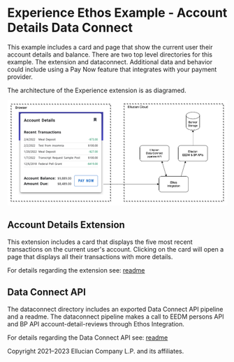 # Experience Ethos Example - Account Details Data Connect

This example includes a card and page that show the current user their account details and balance. There are two top level directories for this example. The extension and dataconnect.
Additional data and behavior could include using a Pay Now feature that integrates with your payment provider.

The architecture of the Experience extension is as diagramed.

![](docs/images/Account-Details-Diagram.png)

## Account Details Extension

This extension includes a card that displays the five most recent transactions on the current user's account. Clicking on the card will open a page that displays all their transactions with more details.

For details regarding the extension see: [readme](extension/README.md)

## Data Connect API

The dataconnect directory includes an exported Data Connect API pipeline and a readme. The dataconnect pipeline makes a call to EEDM persons API and BP API account-detail-reviews through Ethos Integration.

For details regarding the Data Connect API see: [readme](dataconnect/README.md)

Copyright 2021–2023 Ellucian Company L.P. and its affiliates.
